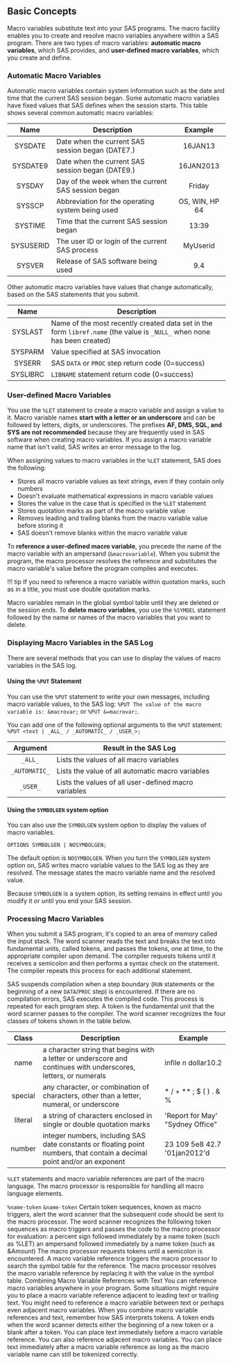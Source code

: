 ## Basic Concepts

Macro variables substitute text into your SAS programs. The macro facility enables you to create and resolve macro variables anywhere within a SAS program. There are two types of macro variables: **automatic macro variables**, which SAS provides, and **user-defined macro variables**, which you create and define.

### Automatic Macro Variables

Automatic macro variables contain system information such as the date and time that the current SAS session began. Some automatic macro variables have fixed values that SAS defines when the session starts. This table shows several common automatic macro variables:

| Name	        | Description   | Example       |
|:-------------:|---------------|:-------------:|
| SYSDATE	      | Date when the current SAS session began (DATE7.)	| 16JAN13 |
| SYSDATE9	    | Date when the current SAS session began (DATE9.)	| 16JAN2013 |
| SYSDAY	      | Day of the week when the current SAS session began	| Friday |
| SYSSCP	      | Abbreviation for the operating system being used	| OS, WIN, HP 64 |
| SYSTIME	      | Time that the current SAS session began	| 13:39 |
| SYSUSERID	    | The user ID or login of the current SAS process	| MyUserid |
| SYSVER	      | Release of SAS software being used	| 9.4 |

Other automatic macro variables have values that change automatically, based on the SAS statements that you submit.

| Name | Description |
|:-----:|------------|
| SYSLAST	| Name of the most recently created data set in the form `libref.name` (the value is `_NULL_` when none has been created)|
| SYSPARM	| Value specified at SAS invocation |
| SYSERR	| SAS `DATA` or `PROC` step return code (0=success) |
| SYSLIBRC | `LIBNAME` statement return code (0=success) |

### User-defined Macro Variables

You use the `%LET` statement to create a macro variable and assign a value to it. Macro variable names **start with a letter or an underscore** and can be followed by letters, digits, or underscores. The prefixes **AF, DMS, SQL, and SYS are not recommended** because they are frequently used in SAS software when creating macro variables. If you assign a macro variable name that isn't valid, SAS writes an error message to the log.

When assigning values to macro variables in the `%LET` statement, SAS does the following:

* Stores all macro variable values as text strings, even if they contain only numbers
* Doesn't evaluate mathematical expressions in macro variable values
* Stores the value in the case that is specified in the `%LET` statement
* Stores quotation marks as part of the macro variable value
* Removes leading and trailing blanks from the macro variable value before storing it
* SAS doesn't remove blanks within the macro variable value

To **reference a user-defined macro variable**, you precede the name of the macro variable with an ampersand (`&macrovariable`). When you submit the program, the macro processor resolves the reference and substitutes the macro variable's value before the program compiles and executes.

!!! tip
    If you need to reference a macro variable within quotation marks, such as in a title, you must use double quotation marks.

Macro variables remain in the global symbol table until they are deleted or the session ends. To **delete macro variables**, you use the `%SYMDEL` statement followed by the name or names of the macro variables that you want to delete.

### Displaying Macro Variables in the SAS Log

There are several methods that you can use to display the values of macro variables in the SAS log.

#### Using the `%PUT` Statement

You can use the `%PUT` statement to write your own messages, including macro variable values, to the SAS log: `%PUT The value of the macro variable is: &macrovar;` or `%PUT &=macrovar;`.

You can add one of the following optional arguments to the `%PUT` statement:
  `%PUT <text | _ALL_ / _AUTOMATIC_ / _USER_>;`

| Argument	| Result in the SAS Log |
|:----:|-----|
| `_ALL_`	| Lists the values of all macro variables |
| `_AUTOMATIC_` | Lists the value of all automatic macro variables |
| `_USER_` | Lists the values of all user-defined macro variables |

#### Using the `SYMBOLGEN` system option 

You can also use the `SYMBOLGEN` system option to display the values of macro variables.
```
OPTIONS SYMBOLGEN | NOSYMBOLGEN;
```

The default option is `NOSYMBOLGEN`. When you turn the `SYMBOLGEN` system option on, SAS writes macro variable values to the SAS log as they are resolved. The message states the macro variable name and the resolved value.

Because `SYMBOLGEN` is a system option, its setting remains in effect until you modify it or until you end your SAS session.

### Processing Macro Variables

When you submit a SAS program, it's copied to an area of memory called the input stack. The word scanner reads the text and breaks the text into fundamental units, called tokens, and passes the tokens, one at time, to the appropriate compiler upon demand. The compiler requests tokens until it receives a semicolon and then performs a syntax check on the statement. The compiler repeats this process for each additional statement.

SAS suspends compilation when a step boundary (`RUN` statements or the beginning of a new `DATA`/`PROC` step) is encountered. If there are no compilation errors, SAS executes the compiled code. This process is repeated for each program step. A token is the fundamental unit that the word scanner passes to the compiler. The word scanner recognizes the four classes of tokens shown in the table below.

| Class	 | Description	| Example |
|:------:|--------------|---------|
|name |	a character string that begins with a letter or underscore and continues with underscores, letters, or numerals | infile _n_ dollar10.2 |
| special |	any character, or combination of characters, other than a letter, numeral, or underscore | * / + ** ; $ ( ) . & % |
| literal |	a string of characters enclosed in single or double quotation marks | 'Report for May' "Sydney Office" |
| number | integer numbers, including SAS date constants or floating point numbers, that contain a decimal point and/or an exponent | 23  109 5e8 42.7 '01jan2012'd |

`%LET` statements and macro variable references are part of the macro language. The macro processor is responsible for handling all macro language elements.

  `%name-token`
  `&name-token`
Certain token sequences, known as macro triggers, alert the word scanner that the subsequent code should be sent to the macro processor. The word scanner recognizes the following token sequences as macro triggers and passes the code to the macro processor for evaluation:
a percent sign followed immediately by a name token (such as %LET)
an ampersand followed immediately by a name token (such as &Amount)
The macro processor requests tokens until a semicolon is encountered.
A macro variable reference triggers the macro processor to search the symbol table for the reference. The macro processor resolves the macro variable reference by replacing it with the value in the symbol table.
Combining Macro Variable References with Text
You can reference macro variables anywhere in your program. Some situations might require you to place a macro variable reference adjacent to leading text or trailing text. You might need to reference a macro variable between text or perhaps even adjacent macro variables.
When you combine macro variable references and text, remember how SAS interprets tokens. A token ends when the word scanner detects either the beginning of a new token or a blank after a token.
You can place text immediately before a macro variable reference.
You can also reference adjacent macro variables.
You can place text immediately after a macro variable reference as long as the macro variable name can still be tokenized correctly.
